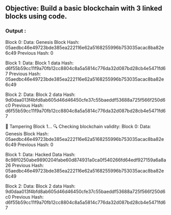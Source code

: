 ## Objective: Build a basic blockchain with 3 linked blocks using code.

### Output :

 Block 0:
Data: Genesis Block
Hash: 05aedbc46e49723bde385ea222116e62a5168255996b753035acac8ba82e6c49
Previous Hash: 0

Block 1:
Data: Block 1 data
Hash: d6f55b59cc11f9a70fb12cc8804c8a5a5814c776da32d087bd28cb4e5471fd67
Previous Hash: 05aedbc46e49723bde385ea222116e62a5168255996b753035acac8ba82e6c49

Block 2:
Data: Block 2 data
Hash: 9d0daa013f4bfd8ab605d46d46450cfe37c55baeddf53688a725f566f250d6c0
Previous Hash: d6f55b59cc11f9a70fb12cc8804c8a5a5814c776da32d087bd28cb4e5471fd67

🔧 Tampering Block 1...
🔍 Checking blockchain validity:
Block 0:
Data: Genesis Block
Hash: 05aedbc46e49723bde385ea222116e62a5168255996b753035acac8ba82e6c49
Previous Hash: 0

Block 1:
Data: Hacked Data
Hash: 8c98f0250abe9890204fabe60d874931a0ca0f540266fd64edf927159a6a8a26
Previous Hash: 05aedbc46e49723bde385ea222116e62a5168255996b753035acac8ba82e6c49

Block 2:
Data: Block 2 data
Hash: 9d0daa013f4bfd8ab605d46d46450cfe37c55baeddf53688a725f566f250d6c0
Previous Hash: d6f55b59cc11f9a70fb12cc8804c8a5a5814c776da32d087bd28cb4e5471fd67